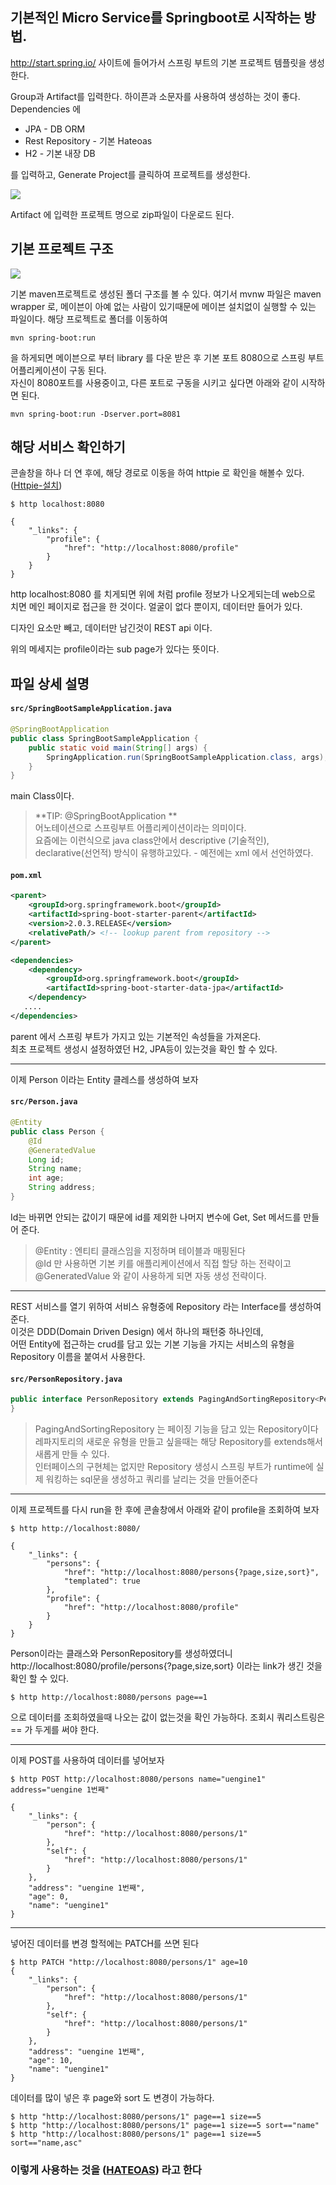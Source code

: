 기본적인 Micro Service를 Springboot로 시작하는 방법.
--------

http://start.spring.io/
사이트에 들어가서 스프링 부트의 기본 프로젝트 템플릿을 생성한다.

Group과 Artifact를 입력한다. 하이픈과 소문자를 사용하여 생성하는 것이 좋다.
Dependencies 에 
* JPA	- DB ORM
* Rest Repository - 기본 Hateoas
* H2	- 기본 내장 DB

를 입력하고, Generate Project를 클릭하여 프로젝트를 생성한다.

![](https://raw.githubusercontent.com/wiki/TheOpenCloudEngine/uEngine-cloud/get-started/images/1_1.png)

Artifact 에 입력한 프로젝트 명으로 zip파일이 다운로드 된다.


기본 프로젝트 구조
--------
![](https://raw.githubusercontent.com/wiki/TheOpenCloudEngine/uEngine-cloud/get-started/images/1_2.png)

기본 maven프로젝트로 생성된 폴더 구조를 볼 수 있다.
여기서 mvnw 파일은 maven wrapper 로, 메이븐이 아예 없는 사람이 있기때문에 메이븐 설치없이 실행할 수 있는 파일이다.
해당 프로젝트로 폴더를 이동하여

`mvn spring-boot:run`

을 하게되면 메이븐으로 부터 library 를 다운 받은 후 기본 포트 8080으로 스프링 부트 어플리케이션이 구동 된다.  
자신이 8080포트를 사용중이고, 다른 포트로 구동을 시키고 싶다면 아래와 같이 시작하면 된다.

`mvn spring-boot:run -Dserver.port=8081`

해당 서비스 확인하기
--------

콘솔창을 하나 더 연 후에, 해당 경로로 이동을 하여 httpie 로 확인을 해볼수 있다.
([Httpie-설치](https://github.com/TheOpenCloudEngine/uEngine-cloud/wiki/Httpie-설치))

```
$ http localhost:8080

{
    "_links": {
        "profile": {
            "href": "http://localhost:8080/profile"
        }
    }
}
```
http localhost:8080 를 치게되면 위에 처럼 profile 정보가 나오게되는데
web으로 치면 메인 페이지로 접근을 한 것이다.
얼굴이 없다 뿐이지, 데이터만 들어가 있다.

디자인 요소만 빼고, 데이터만 남긴것이 REST api 이다.

위의 메세지는 profile이라는 sub page가 있다는 뜻이다.


파일 상세 설명
-------
#### `src/SpringBootSampleApplication.java`

```java
@SpringBootApplication
public class SpringBootSampleApplication {
	public static void main(String[] args) {
		SpringApplication.run(SpringBootSampleApplication.class, args);
	}
}
```

main Class이다. 
> **TIP: @SpringBootApplication **  
> 어노테이션으로 스프링부트 어플리케이션이라는 의미이다.  
> 요즘에는 이런식으로 java class안에서 descriptive (기술적인), declarative(선언적) 방식이 유행하고있다. - 예전에는 xml 에서 선언하였다.

#### `pom.xml`

```xml
<parent>
	<groupId>org.springframework.boot</groupId>
	<artifactId>spring-boot-starter-parent</artifactId>
	<version>2.0.3.RELEASE</version>
	<relativePath/> <!-- lookup parent from repository -->
</parent>

<dependencies>
	<dependency>
		<groupId>org.springframework.boot</groupId>
		<artifactId>spring-boot-starter-data-jpa</artifactId>
	</dependency>
   ....
</dependencies>
```
parent 에서 스프링 부트가 가지고 있는 기본적인 속성들을 가져온다.  
최초 프로젝트 생성시 설정하였던 H2, JPA등이 있는것을 확인 할 수 있다.

***

이제 Person 이라는 Entity 클레스를 생성하여 보자
#### `src/Person.java`

```java
@Entity
public class Person {
    @Id
    @GeneratedValue
    Long id;
    String name;
    int age;
    String address;
}
```

Id는 바뀌면 안되는 값이기 때문에 id를 제외한 나머지 변수에 Get, Set 메서드를 만들어 준다.
> @Entity : 엔티티 클래스임을 지정하며 테이블과 매핑된다  
> @Id 만 사용하면 기본 키를 애플리케이션에서 직접 할당 하는 전략이고  
> @GeneratedValue 와 같이 사용하게 되면 자동 생성 전략이다.


***
REST 서비스를 열기 위하여 서비스 유형중에 Repository 라는 Interface를 생성하여 준다.  
이것은 DDD(Domain Driven Design) 에서 하나의 패턴중 하나인데,  
어떤 Entity에 접근하는 crud를 담고 있는 기본 기능을 가지는 서비스의 유형을 Repository 이름을 붙여서 사용한다.  

#### `src/PersonRepository.java`

```java
public interface PersonRepository extends PagingAndSortingRepository<Person, Long> {
}

```

> PagingAndSortingRepository 는 페이징 기능을 담고 있는 Repository이다  
> 레파지토리의 새로운 유형을 만들고 싶을때는 해당 Repository를 extends해서 새롭게 만들 수 있다.  
> 인터페이스의 구현체는 없지만 Repository 생성시 스프링 부트가 runtime에 실제 워킹하는 sql문을 생성하고 쿼리를 날리는 것을 만들어준다 


***
이제 프로젝트를 다시 run을 한 후에 콘솔창에서 아래와 같이 profile을 조회하여 보자
```
$ http http://localhost:8080/

{
    "_links": {
        "persons": {
            "href": "http://localhost:8080/persons{?page,size,sort}",
            "templated": true
        },
        "profile": {
            "href": "http://localhost:8080/profile"
        }
    }
}
```
Person이라는 클래스와 PersonRepository를 생성하였더니  
http://localhost:8080/profile/persons{?page,size,sort} 이라는 link가 생긴 것을 확인 할 수 있다.

```
$ http http://localhost:8080/persons page==1
```

으로 데이터를 조회하였을때 나오는 값이 없는것을 확인 가능하다.
조회시 쿼리스트링은 == 가 두게를 써야 한다.

***
이제 POST를 사용하여 데이터를 넣어보자

```
$ http POST http://localhost:8080/persons name="uengine1" address="uengine 1번째"

{
    "_links": {
        "person": {
            "href": "http://localhost:8080/persons/1"
        },
        "self": {
            "href": "http://localhost:8080/persons/1"
        }
    },
    "address": "uengine 1번째",
    "age": 0,
    "name": "uengine1"
}
```

***
넣어진 데이터를 변경 할적에는 PATCH를 쓰면 된다
```
$ http PATCH "http://localhost:8080/persons/1" age=10
{
    "_links": {
        "person": {
            "href": "http://localhost:8080/persons/1"
        },
        "self": {
            "href": "http://localhost:8080/persons/1"
        }
    },
    "address": "uengine 1번째",
    "age": 10,
    "name": "uengine1"
}
```

데이터를 많이 넣은 후 page와 sort 도 변경이 가능하다.
```
$ http "http://localhost:8080/persons/1" page==1 size==5
$ http "http://localhost:8080/persons/1" page==1 size==5 sort=="name"
$ http "http://localhost:8080/persons/1" page==1 size==5 sort=="name,asc"
```

### 이렇게 사용하는 것을 ([HATEOAS](https://spring.io/understanding/HATEOAS)) 라고 한다